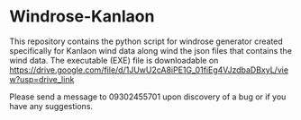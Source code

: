 # Windrose-Kanlaon

This repository contains the python script for windrose generator created specifically for Kanlaon wind data along wind the json files that contains the wind data.
The executable (EXE) file is downloadable on https://drive.google.com/file/d/1JUwU2cA8iPE1G_01fiEg4VJzdbaDBxyL/view?usp=drive_link

Please send a message to 09302455701 upon discovery of a bug or if you have any suggestions.
